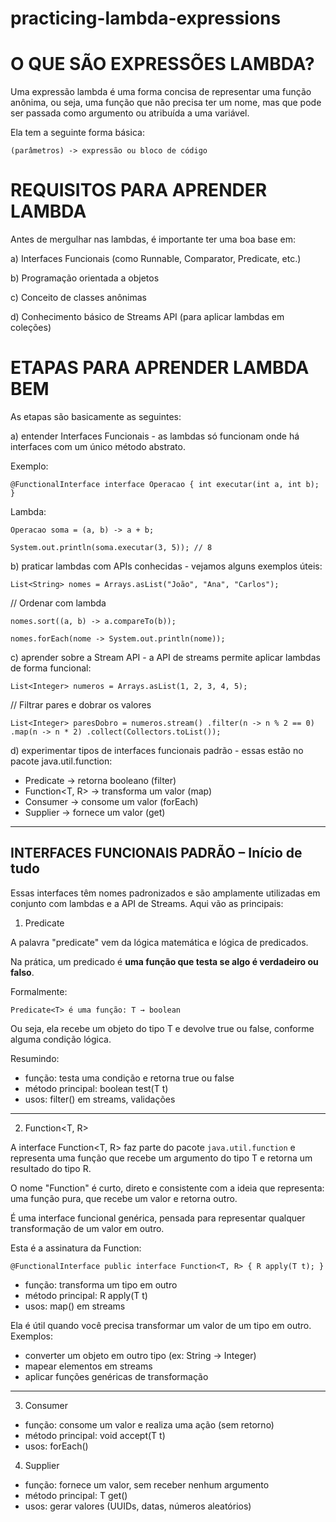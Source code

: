 # practicing-lambda-expressions

# **O QUE SÃO EXPRESSÕES LAMBDA?**

Uma expressão lambda é uma forma concisa de representar uma função anônima, ou seja, uma função que não precisa ter um nome, mas que pode ser passada como argumento ou atribuída a uma variável.

Ela tem a seguinte forma básica:

`(parâmetros) -> expressão ou bloco de código`

# **REQUISITOS PARA APRENDER LAMBDA**

Antes de mergulhar nas lambdas, é importante ter uma boa base em:

a) Interfaces Funcionais (como Runnable, Comparator<T>, Predicate<T>, etc.)

b) Programação orientada a objetos

c) Conceito de classes anônimas

d) Conhecimento básico de Streams API (para aplicar lambdas em coleções)


# **ETAPAS PARA APRENDER LAMBDA BEM**

As etapas são basicamente as seguintes:

a) entender Interfaces Funcionais - as lambdas só funcionam onde há interfaces com um único método abstrato.

Exemplo:

`@FunctionalInterface
interface Operacao {
    int executar(int a, int b);
}`

Lambda:

`Operacao soma = (a, b) -> a + b;`

`System.out.println(soma.executar(3, 5)); // 8`

b) praticar lambdas com APIs conhecidas - vejamos alguns exemplos úteis:

`List<String> nomes = Arrays.asList("João", "Ana", "Carlos");`

// Ordenar com lambda

`nomes.sort((a, b) -> a.compareTo(b));`

`nomes.forEach(nome -> System.out.println(nome));`

c) aprender sobre a Stream API - a API de streams permite aplicar lambdas de forma funcional:

`List<Integer> numeros = Arrays.asList(1, 2, 3, 4, 5);`

// Filtrar pares e dobrar os valores

`List<Integer> paresDobro = numeros.stream()
.filter(n -> n % 2 == 0)
.map(n -> n * 2)
.collect(Collectors.toList());`

d) experimentar tipos de interfaces funcionais padrão - essas estão no pacote java.util.function:
- Predicate<T> → retorna booleano (filter)
- Function<T, R> → transforma um valor (map)
- Consumer<T> → consome um valor (forEach)
- Supplier<T> → fornece um valor (get)

----

## INTERFACES FUNCIONAIS PADRÃO – Início de tudo

Essas interfaces têm nomes padronizados e são amplamente utilizadas em conjunto com lambdas e a API de Streams. Aqui vão as principais:

1. Predicate<T>

A palavra "predicate" vem da lógica matemática e lógica de predicados.

Na prática, um predicado é **uma função que testa se algo é verdadeiro ou falso**.

Formalmente:

`Predicate<T> é uma função: T → boolean`

Ou seja, ela recebe um objeto do tipo T e devolve true ou false, conforme alguma condição lógica.

Resumindo:

- função: testa uma condição e retorna true ou false
- método principal: boolean test(T t)
- usos: filter() em streams, validações

----

2. Function<T, R>

A interface Function<T, R> faz parte do pacote `java.util.function` e representa uma função que recebe um argumento do tipo T e retorna um resultado do tipo R.

O nome "Function" é curto, direto e consistente com a ideia que representa: uma função pura, que recebe um valor e retorna outro.

É uma interface funcional genérica, pensada para representar qualquer transformação de um valor em outro.

Esta é a assinatura da Function:

`@FunctionalInterface
public interface Function<T, R> {
    R apply(T t);
}
`

- função: transforma um tipo em outro
- método principal: R apply(T t)
- usos: map() em streams

Ela é útil quando você precisa transformar um valor de um tipo em outro. Exemplos:

- converter um objeto em outro tipo (ex: String → Integer)
- mapear elementos em streams
- aplicar funções genéricas de transformação

----

3. Consumer<T>
- função: consome um valor e realiza uma ação (sem retorno)
- método principal: void accept(T t)
- usos: forEach()

4. Supplier<T>
- função: fornece um valor, sem receber nenhum argumento
- método principal: T get()
- usos: gerar valores (UUIDs, datas, números aleatórios)
